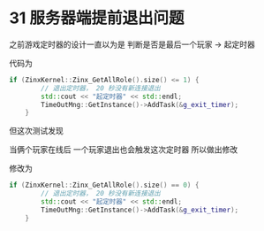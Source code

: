# 31 服务器端提前退出问题

之前游戏定时器的设计一直以为是 判断是否是最后一个玩家 -> 起定时器

代码为

```c++
if (ZinxKernel::Zinx_GetAllRole().size() <= 1) {
        // 退出定时器， 20 秒没有新连接退出
        std::cout << "起定时器" << std::endl;
        TimeOutMng::GetInstance()->AddTask(&g_exit_timer);
    }
```

但这次测试发现 

当俩个玩家在线后 一个玩家退出也会触发这次定时器  所以做出修改

修改为

```c++
if (ZinxKernel::Zinx_GetAllRole().size() == 0) {
        // 退出定时器， 20 秒没有新连接退出
        std::cout << "起定时器" << std::endl;
        TimeOutMng::GetInstance()->AddTask(&g_exit_timer);
    }
```

